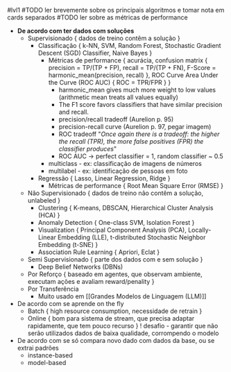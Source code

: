#lvl1
#TODO ler brevemente sobre os principais algoritmos e tomar nota em cards separados
#TODO ler sobre as métricas de performance

* **De acordo com ter dados com soluções**
	* Supervisionado { dados de treino contêm a solução }
		* Classificação {  k-NN, SVM, Random Forest, Stochastic Gradient Descent (SGD) Classifier, Naive Bayes }
			* Métricas de performance { acurácia, confusion matrix { precision = TP/(TP + FP), recall = TP/(TP + FN), F-Score = harmonic_mean(precision, recall) },  ROC Curve Area Under the Curve (ROC AUC) { ROC = TPR/FPR } }
				* harmonic_mean gives much more weight to low values (arithmetic mean treats all values equally)
				* The F1 score favors classifiers that have similar precision and recall.
				* precision/recall tradeoff (Aurelion p. 95)
				* precision-recall curve (Aurelion p. 97, pegar imagem)
				* ROC tradeoff "*Once again there is a tradeoff: the higher the recall (TPR), the more false positives (FPR) the classifier produces*"
				* ROC AUC -> perfect classifier = 1, random classifier ~ 0.5
			* multiclass - ex: classificação de imagens de números
			* multilabel - ex: identificação de pessoas em foto
		* Regressão { Lasso, Linear Regression, Ridge }
			* Métricas de performance { Root Mean Square Error (RMSE) }
	* Não Supervisionado { dados de treino não contêm a solução, unlabeled }
		* Clustering { K-means, DBSCAN, Hierarchical Cluster Analysis (HCA) }
		* Anomaly Detection { One-class SVM, Isolation Forest }
		* Visualization { Principal Component Analysis (PCA), Locally-Linear Embedding (LLE), t-distributed Stochastic Neighbor Embedding (t-SNE) }
		* Association Rule Learning { Apriori, Eclat }
	* Semi Supervisionado { parte dos dados com e sem solução }
		* Deep Belief Networks (DBNs)
	* Por Reforço { baseado em agentes, que observam ambiente, executam ações e avaliam reward/penality }
	* Por Transferência
		* Muito usado em [[Grandes Modelos de Linguagem (LLM)]]
* De acordo com se aprende on the fly 
	* Batch { high resource consumption, necessidade de retrain }
	* Online { bom para sistema de stream, que precisa adaptar rapidamente, que tem pouco recurso } ! desafio - garantir que não serão utilizados dados de baixa qualidade, corrompendo o modelo
* De acordo com se só compara novo dado com dados da base, ou se extrai padrões
	* instance-based
	* model-based